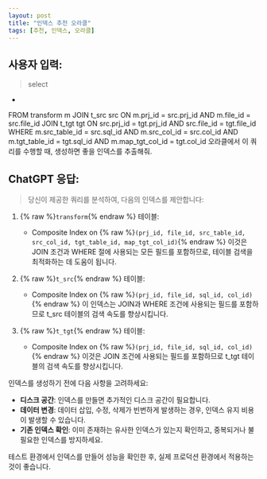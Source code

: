 ```yaml
---
layout: post
title: "인덱스 추천 오라클"
tags: [추천, 인덱스, 오라클]
---
```


## 사용자 입력:
> select
*
FROM  transform m
JOIN t_src src ON m.prj_id = src.prj_id AND m.file_id = src.file_id
JOIN t_tgt tgt ON src.prj_id = tgt.prj_id AND src.file_id = tgt.file_id 
WHERE
  m.src_table_id = src.sql_id
  AND m.src_col_id = src.col_id
  AND m.tgt_table_id = tgt.sql_id
  AND m.map_tgt_col_id = tgt.col_id  오라클에서 이 쿼리를 수행할 때, 생성하면 좋을 인덱스를 추출해줘.

## ChatGPT 응답:
> 당신이 제공한 쿼리를 분석하여, 다음의 인덱스를 제안합니다:

1. {% raw %}`transform`{% endraw %} 테이블:
    - Composite Index on {% raw %}`(prj_id, file_id, src_table_id, src_col_id, tgt_table_id, map_tgt_col_id)`{% endraw %}
      이것은 JOIN 조건과 WHERE 절에 사용되는 모든 필드를 포함하므로, 테이블 검색을 최적화하는 데 도움이 됩니다.

2. {% raw %}`t_src`{% endraw %} 테이블:
    - Composite Index on {% raw %}`(prj_id, file_id, sql_id, col_id)`{% endraw %}
      이 인덱스는 JOIN과 WHERE 조건에 사용되는 필드를 포함하므로 t_src 테이블의 검색 속도를 향상시킵니다.

3. {% raw %}`t_tgt`{% endraw %} 테이블:
    - Composite Index on {% raw %}`(prj_id, file_id, sql_id, col_id)`{% endraw %}
      이것은 JOIN 조건에 사용되는 필드를 포함하므로 t_tgt 테이블의 검색 속도를 향상시킵니다.

인덱스를 생성하기 전에 다음 사항을 고려하세요:

- **디스크 공간**: 인덱스를 만들면 추가적인 디스크 공간이 필요합니다.
- **데이터 변경**: 데이터 삽입, 수정, 삭제가 빈번하게 발생하는 경우, 인덱스 유지 비용이 발생할 수 있습니다.
- **기존 인덱스 확인**: 이미 존재하는 유사한 인덱스가 있는지 확인하고, 중복되거나 불필요한 인덱스를 방지하세요.

테스트 환경에서 인덱스를 만들어 성능을 확인한 후, 실제 프로덕션 환경에서 적용하는 것이 좋습니다.

